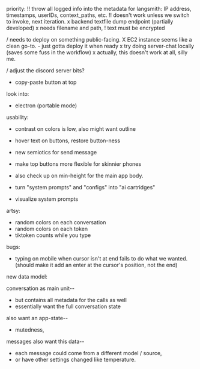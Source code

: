 priority:
!! throw all logged info into the metadata for langsmith: IP address, timestamps, userIDs, context_paths, etc. 
  !! doesn't work unless we switch to invoke, next iteration. 
x backend textfile dump endpoint (partially developed)
  x needs filename and path, 
  ! text must be encrypted

/ needs to deploy on something public-facing. 
  X EC2 instance seems like a clean go-to.
    - just gotta deploy it when ready
  x try doing server-chat locally (saves some fuss in the workflow)
    x actually, this doesn't work at all, silly me. 

/ adjust the discord server bits?










- copy-paste button at top

look into:
  - electron (portable mode)


usability:
- contrast on colors is low, also might want outline
- hover text on buttons, restore button-ness
- new semiotics for send message
- make top buttons more flexible for skinnier phones
- also check up on min-height for the main app body. 

- turn "system prompts" and "configs" into "ai cartridges"

- visualize system prompts

artsy:
- random colors on each conversation
- random colors on each token
- tiktoken counts while you type

bugs:
- typing on mobile when cursor isn't at end fails to do what we wanted. (should make it add an enter at the cursor's position, not the end)


new data model:

conversation as main unit--
  - but contains all metadata for the calls as well
  - essentially want the full conversation state

also want an app-state--
  - mutedness, 

messages also want this data--
  - each message could come from a different model / source, 
  - or have other settings changed like temperature. 